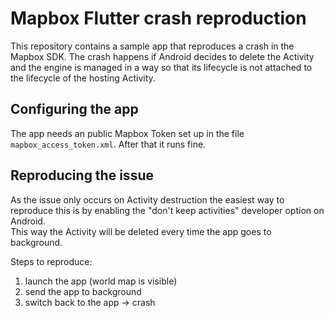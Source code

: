 # Mapbox Flutter crash reproduction

This repository contains a sample app that reproduces a crash in the Mapbox SDK.
The crash happens if Android decides to delete the Activity and the engine is managed in a way so that its lifecycle is not attached to the lifecycle of the hosting Activity.

## Configuring the app
The app needs an public Mapbox Token set up in the file `mapbox_access_token.xml`. 
After that it runs fine.

## Reproducing the issue
As the issue only occurs on Activity destruction the easiest way to reproduce this is by enabling the "don't keep activities" developer option on Android.  
This way the Activity will be deleted every time the app goes to background.  

Steps to reproduce:
1. launch the app (world map is visible)
2. send the app to background
3. switch back to the app -> crash